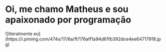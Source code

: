 <h1>Oi, me chamo Matheus e sou apaixonado por programação</h1> 
![literalmente eu](https://i.pinimg.com/474x/17/6a/ff/176aff1a94d61fb392dce4ee64717918.jpg)
